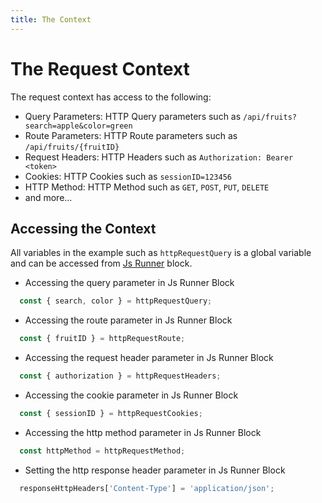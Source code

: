 ```yaml
---
title: The Context
---
```


# The Request Context
The request context has access to the following:

- Query Parameters: HTTP Query parameters such as `/api/fruits?search=apple&color=green`
- Route Parameters: HTTP Route parameters such as `/api/fruits/{fruitID}`
- Request Headers: HTTP Headers such as `Authorization: Bearer <token>`
- Cookies: HTTP Cookies such as `sessionID=123456`
- HTTP Method: HTTP Method such as `GET`, `POST`, `PUT`, `DELETE`
- and more...

## Accessing the Context
All variables in the example such as `httpRequestQuery` is a global variable and can be accessed from [Js Runner](../blocks/built-in/jsrunner.md) block.

- Accessing the query parameter in Js Runner Block
```javascript
  const { search, color } = httpRequestQuery;
```
- Accessing the route parameter in Js Runner Block
```javascript
  const { fruitID } = httpRequestRoute;
```
- Accessing the request header parameter in Js Runner Block
```javascript
  const { authorization } = httpRequestHeaders;
```
- Accessing the cookie parameter in Js Runner Block
```javascript
  const { sessionID } = httpRequestCookies;
```
- Accessing the http method parameter in Js Runner Block
```javascript
  const httpMethod = httpRequestMethod;
```
- Setting the http response header parameter in Js Runner Block
```javascript
  responseHttpHeaders['Content-Type'] = 'application/json';
```
